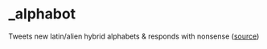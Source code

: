 # \_alphabot
Tweets new latin/alien hybrid alphabets & responds with nonsense ([source](https://cheapbotsdonequick.com/source/_alphabot))
